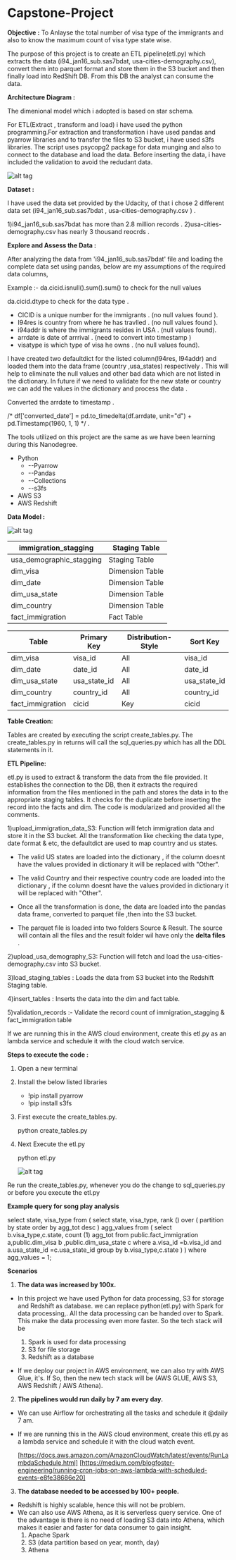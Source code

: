 # Capstone-Project

**Objective :**  To Anlayse the total number of visa type of the immigrants and also to know the maximum count of visa type state wise.

The purpose of this project is to create an ETL pipeline(etl.py) which extracts the data (i94\_jan16\_sub.sas7bdat, usa-cities-demography.csv), convert them into parquet format and store them in the S3 bucket and then finally load into RedShift DB. From this DB the analyst can consume the data.

**Architecture Diagram :**

The dimenional model which i adopted is based on star schema.

For ETL(Extract , transform and load) i have used the python programming.For extraction and transformation i have used pandas and pyarrow libraries and to transfer the files to S3 bucket, i have used s3fs libraries. The script uses psycopg2 package for data munging and also to connect to the database and load the data. Before inserting the data, i have included the validation to avoid the redudant data.

 ![alt tag](https://github.com/TDPrabhu/Capstone-Project/blob/master/Architecture.PNG)
 
**Dataset :**

I have used the data set provided by the Udacity, of that i chose 2 different data set (i94\_jan16\_sub.sas7bdat , usa-cities-demography.csv ) .

   1)i94\_jan16\_sub.sas7bdat has more than 2.8 million records .
   2)usa-cities-demography.csv has nearly 3 thousand reocrds .

**Explore and Assess the Data :**
  
 After analyzing  the data from 'i94\_jan16\_sub.sas7bdat' file and loading the complete data set using pandas, below are my assumptions of the required data columns,

Example :- da.cicid.isnull().sum().sum() to check for the null values

   da.cicid.dtype  to check for the data type .

- CICID is a unique number for the immigrants . (no null values found ).
- I94res is country from where he has travlled . (no null values found ).
- i94addr is where the immigrants resides in USA .  (null values found).
- arrdate is date of arrrival .  (need to convert into timestamp )
- visatype is which type of visa he owns . (no null values found).

I have created two defaultdict for the listed column(I94res, I94addr) and loaded them into the data frame (country ,usa\_states) respectively . This will help to eliminate the null values and other bad data which are not listed in the dictionary. In future if we need to validate for the new state or country we can add the values in the dictionary and process the data .

Converted the arrdate to timestamp .

/\* df[&#39;converted\_date&#39;] =  pd.to\_timedelta(df.arrdate, unit=&quot;d&quot;) + pd.Timestamp(1960, 1, 1) \*/ .

The tools utilized on this project are the same as we have been learning during this Nanodegree.

-  Python
    - --Pyarrow
    - --Pandas
    - --Collections
    - --s3fs
- AWS S3
- AWS Redshift

**Data Model :**

![alt tag](https://github.com/TDPrabhu/Capstone-Project/blob/master/datamodel.PNG)

 

| immigration\_stagging | Staging Table |
| --- | --- |
| usa\_demographic\_stagging | Staging Table |
| dim\_visa | Dimension Table |
| dim\_date | Dimension Table |
| dim\_usa\_state | Dimension Table |
| dim\_country | Dimension Table |
| fact\_immigration | Fact Table |

| Table | Primary Key | Distribution-Style | Sort Key |
| --- | --- | --- | --- |
| dim\_visa | visa\_id | All | visa\_id |
| dim\_date | date\_id | All | date\_id |
| dim\_usa\_state | usa\_state\_id | All | usa\_state\_id |
| dim\_country | country\_id | All | country\_id |
| fact\_immigration | cicid | Key | cicid |

**Table Creation:**

Tables are created by executing the script create\_tables.py. The create\_tables.py in returns will call the sql\_queries.py which has all the DDL statements in it.

**ETL Pipeline:**

 etl.py is used to extract &amp; transform the data from the file provided. It establishes the connection to the DB, then it extracts the required information from the files mentioned in the path and stores the data in to the appropriate staging tables. It checks for the duplicate before inserting the record into the facts and dim. The code is modularized and provided all the comments.

 1)upload\_immigration\_data\_S3: Function will fetch immigration data and store it in the S3 bucket. All the transformation like checking the data type, date format &amp; etc, the defaultdict are used to map country and us states.

  - The valid US states  are loaded into the dictionary , if the column doesnt have the values provided in dictionary it will be             replaced with "Other".
  
 - The valid Country and their respective country code are loaded into the dictionary , if the column doesnt have the values provided in    dictionary it will be replaced with "Other".

 - Once all the transformation is done, the data are loaded into the pandas data frame, converted to parquet file ,then into the S3        bucket.

 - The parquet file is loaded into two folders Source &amp; Result. The source will contain all the files and the result folder wil have    only the **delta files** .

 2)upload\_usa\_demography\_S3: Function will fetch and load the usa-cities-demography.csv into S3 bucket.
 
 3)load\_staging\_tables : Loads the data from S3 bucket into the Redshift Staging table.
 
 4)insert\_tables : Inserts the data into the dim and fact table.
 
 5)validation\_records :- Validate the record count of immigration\_stagging &amp; fact\_immigration table

If we are running this in the AWS cloud environment, create this etl.py as an lambda service and schedule it with the cloud watch service.

**Steps to execute the code :**

1. Open a new terminal
2. Install the below listed libraries 
   - !pip install pyarrow
   - !pip install s3fs

3. First execute the create\_tables.py.

   python create\_tables.py

4. Next Execute the etl.py

   python etl.py
   
   ![alt tag](https://github.com/TDPrabhu/Capstone-Project/blob/master/etl-pipeline.PNG)

 
Re run the create\_tables.py, whenever you do the change to sql\_queries.py or before you execute the etl.py

**Example query for song play analysis**

select state, visa\_type from
(
select state, visa\_type, rank () over ( partition by state order by agg\_tot desc ) agg\_values
from
(
select b.visa\_type,c.state,
count (1) agg\_tot
from public.fact\_immigration a,public.dim\_visa b ,public.dim\_usa\_state c
where a.visa\_id =b.visa\_id
and a.usa\_state\_id =c.usa\_state\_id
group by b.visa\_type,c.state
) )
where agg\_values = 1;


**Scenarios**

1. **The data was increased by 100x.** 
 
 -  In this project we have used Python for data processing, S3 for storage and Redshift as database. we can replace                         python(etl.py) with Spark for data processing,. All the data processing can be handed over to Spark.  This make the data                 processing even more faster. So the tech stack will be 
       1) Spark is used for data processing 
       2) S3 for file storage 
       3) Redshift as a database
       
 - If we deploy our project in AWS environment, we can also try with AWS Glue, it&#39;s. If So, then the new tech stack will be (AWS        GLUE, AWS S3, AWS Redshift / AWS Athena).

2. **The pipelines would run daily by 7 am every day.**  

- We can use Airflow for orchestrating all the tasks and schedule it @daily 7 am.
- If we are running this in the AWS cloud environment, create this etl.py as a lambda service and schedule it with the cloud watch event.

  [https://docs.aws.amazon.com/AmazonCloudWatch/latest/events/RunLambdaSchedule.html]
  [https://medium.com/blogfoster-engineering/running-cron-jobs-on-aws-lambda-with-scheduled-events-e8fe38686e20]
  

3. **The database needed to be accessed by 100+ people.**

- Redshift is highly scalable, hence this will not be problem.
- We can also use AWS Athena, as it is serverless query service. One of the advantage is there is no need of loading S3 data into         Athena, which makes it easier and faster for data consumer to gain insight. 
     1) Apache Spark
     2) S3 (data partition based on year, month, day) 
     3) Athena
